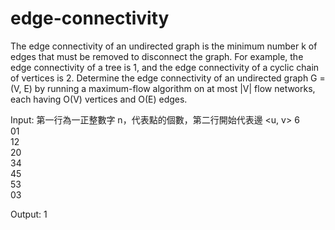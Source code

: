 # edge-connectivity

The edge connectivity of an undirected graph is the minimum number k of edges that must be removed to disconnect the graph. 
For example, the edge connectivity of a tree is 1, and the edge connectivity of a cyclic chain of vertices is 2.
Determine the edge connectivity of an undirected graph G = (V, E) by running a maximum-flow algorithm on at most |V| flow networks,
each having O(V) vertices and O(E) edges.

Input: 第一行為一正整數字 n，代表點的個數，第二行開始代表邊 <u, v>
6 
<br>01 
<br>12 
<br>20 
<br>34 
<br>45 
<br>53 
<br>03

Output:
1
